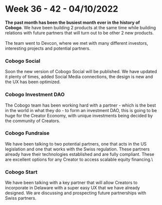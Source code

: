 # Week 36 - 42 - 04/10/2022

**The past month has been the busiest month ever in the history of Cobogo**. We have been building 2 products at the same time while building relations with future partners that will turn out to be other 2 new products.\
\
The team went to Devcon, where we met with many different investors, interesting projects and potential partners.

### Cobogo Social&#x20;

Soon the new version of Cobogo Social will be published. We have updated it plenty of times, added Social Media connections, the design is new and the UX has been optimized.&#x20;

### Cobogo Investment DAO

The Cobogo team has been working hard with a partner - which is the best in the world in what they do - to form an investment DAO, this is going to be huge for the Creator Economy, with unique investments being decided by the community of Creators.

### Cobogo Fundraise

We have been talking to two potential partners, one that acts in the US legislation and one that works with the Swiss regulation. These partners already have their technologies established and are fully compliant. These are excellent options for any Creator to access scalable equity financing.\


### Cobogo Start

We have been talking with a key partner that will allow Creators to incorporate in Delaware with a super easy UX that we have already designed. We are discussing and prospecting future partnerships with Swiss partners.
